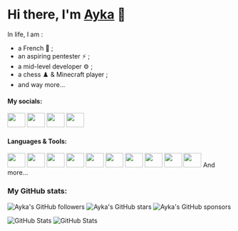 # Hi there, I'm [Ayka](discordapp.com/users/601337312714031124 'Ayka\'s Discord profile') 👀

In life, I am :
- a French 🥐 ;
- an aspiring pentester ⚡ ;
- a mid-level developer ⚙️ ;
- a chess ♟️ & Minecraft player ;
- and way more...

#### My socials:

<a title="Ayka's Discord profile" href="discordapp.com/users/601337312714031124"><img height="32" width="32" src="https://cdn.simpleicons.org/discord" style="width:40px" /></a>
<a title="Ayka's Steam profile" href="https://steamcommunity.com/profiles/76561199441993632/"><img height="32" width="32" src="https://cdn.simpleicons.org/steam" style="width:40px" /></a>
<a title="Ayka's Twitch profile" href="https://www.twitch.tv/tempy667"><img height="32" width="32" src="https://cdn.simpleicons.org/twitch" style="width:40px" /></a>
<a title="Ayka's Youtube profile" href="https://www.youtube.com/channel/UCPFR8BwxzwnTlXUs8bHtB3w"><img height="32" width="32" src="https://cdn.simpleicons.org/youtube" style="width:40px;" /></a>
#### Languages & Tools:

<a title="JavaScript" href="https://developer.mozilla.org/docs/Web/JavaScript"><img height="32" width="32" src="https://cdn.simpleicons.org/javascript" style="width:40px" /></a>
<a title="NodeJS" href="https://nodejs.org/en/learn/getting-started/introduction-to-nodejs"><img height="32" width="32" src="https://cdn.simpleicons.org/node.js" style="width:40px" /></a>
<a title="npm" href="https://www.npmjs.com/~volcanofr"><img height="32" width="32" src="https://cdn.simpleicons.org/npm" style="width:40px" /></a>
<a title="git" href="https://git-scm.com/about"><img height="32" width="32" src="https://cdn.simpleicons.org/git" style="width:40px" /></a>
<a title="GitHub" href="https://github.com/volcanofr/volcanofr#readme"><img height="32" width="32" src="https://cdn.simpleicons.org/github" style="width:40px" /></a>
<a title="Google" href="https://drive.google.com"><img height="32" width="32" src="https://cdn.simpleicons.org/googlesheets" style="width:40px" /></a>
<a title="VSCode" href="https://code.visualstudio.com"><img height="32" width="32" src="https://cdn.simpleicons.org/visualstudiocode" style="width:40px" /></a>
<a title="HTML" href="https://developer.mozilla.org/docs/Web/HTML"><img height="32" width="32" src="https://cdn.simpleicons.org/html5" style="width:40px" /></a>
<a title="CSS" href="https://developer.mozilla.org/docs/Web/CSS"><img height="32" width="32" src="https://cdn.simpleicons.org/css3" style="width:40px" /></a>
<a title="TypeScript" href="https://www.typescriptlang.org"><img height="32" width="32" src="https://cdn.simpleicons.org/typescript" style="width:40px" /></a>
And more...

### My GitHub stats:

![Ayka's GitHub followers](https://img.shields.io/github/followers/ayka-667)
![Ayka's GitHub stars](https://img.shields.io/github/stars/ayka-667)
![Ayka's GitHub sponsors](https://img.shields.io/github/sponsors/ayka-667)

![GitHub Stats](https://github-readme-stats.vercel.app/api?username=ayka-667&theme=dark&show_icons=true&hide_border=true&count_private=true)
![GitHub Stats](https://github-readme-stats.vercel.app/api/top-langs/?username=ayka-667&theme=dark&show_icons=true&hide_border=true&layout=compact)
